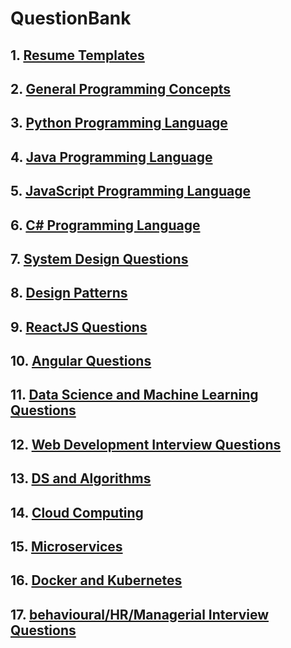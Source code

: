 # QuestionBank

## 1. [Resume Templates](ResumeTemplates) 
## 2. [General Programming Concepts](GeneralProgramming\README.md)
## 3. [Python Programming Language](JavaScript\README.md)
## 4. [Java Programming Language](Java\README.md)
## 5. [JavaScript Programming Language](JavaScript\README.md)
## 6. [C# Programming Language](CSharp\README.md)
## 7. [System Design Questions](SystemDesign\README.md)
## 8. [Design Patterns](DesignPatterns\README.md)
## 9. [ReactJS Questions](ReactJS\README.md)
## 10. [Angular Questions](Angular\README.md)
## 11. [Data Science and Machine Learning Questions](DataScienceAndMachineLearning\README.md)
## 12. [Web Development Interview Questions](WebDevelopment\README.md)
## 13. [DS and Algorithms](DSAlgo\README.md)
## 14. [Cloud Computing](CloudComputing\README.md)
## 15. [Microservices](Microservices\README.md)
## 16. [Docker and Kubernetes](DockerK8s\README.md)
## 17. [behavioural/HR/Managerial Interview Questions](Behavioural\README.md)
